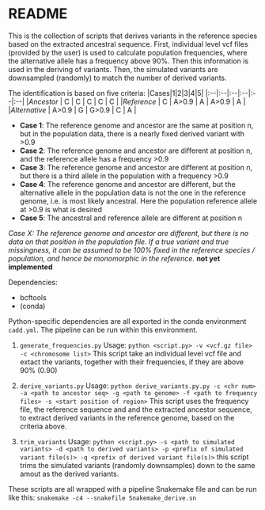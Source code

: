 # README
This is the collection of scripts that derives variants in the reference species based on the extracted ancestral sequence. First, individual level vcf files (provided by the user) is used to calculate population frequencies, where the alternative allele has a frequency above 90%. Then this information is used in the deriving of variants. Then, the simulated variants are downsampled (randomly) to match the number of derived variants.

The identification is based on five criteria:
|Cases|1|2|3|4|5|
|:--|:--|:--|:--|:--|:--|
|*Ancestor* | C | C	| C	| C	| C |
|*Reference* | C | A>0.9 | A | A>0.9 | A |
|*Alternative* | A>0.9 | G | G>0.9 | C | A |

- **Case 1**: The reference genome and ancestor are the same at position n,
		but in the population data, there is a nearly fixed derived variant with >0.9
- **Case 2**: The reference genome and ancestor are different at position n,
		and the reference allele has a frequency >0.9
- **Case 3**: The reference genome and ancestor are different at position n,
		but there is a third allele in the population with a frequency >0.9
- **Case 4**: The reference genome and ancestor are different, but the alternative allele
		in the population data is not the one in the reference genome, i.e. is most
		likely ancestral. Here the population reference allele at >0.9 is what is desired
- **Case 5**: The ancestral and reference allele are different at position n

*Case X: The reference genome and ancestor are different, but there is no data on that position*
		*in the population file. If a true variant and true missingness, it can be *assumed to be 100% fixed*
		in the reference species / population, and hence be monomorphic in the reference.*
		**not yet implemented**

Dependencies:
- bcftools
- (conda)

Python-specific dependencies are all exported in the conda environment `cadd.yml`. The pipeline can be run within this environment.

1. `generate_frequencies.py`
  Usage: `python <script.py> -v <vcf.gz file> -c <chromosome list>`
  This script take an individual level vcf file and extact the variants, together with their frequencies, if they are above 90% (0.90)

2. `derive_variants.py`
  Usage: `python derive_variants.py.py -c <chr num> -a <path to ancestor seq> -g <path to genome> -f <path to frequency files> -s <start position of region>`
  This script uses the frequency file, the reference sequence and and the extracted ancestor sequence, to extract derived variants in the reference genome, based on the criteria above.

3. `trim_variants`
  Usage: `python <script.py> -s <path to simulated variants> -d <path to derived variants> -p <prefix of simulated variant file(s)> -q <prefix of derived variant file(s)>`
  this script trims the simulated variants (randomly downsamples) down to the same amout as the derived variants.


These scripts are all wrapped with a pipeline Snakemake file and can be run like this:
`snakemake -c4 --snakefile Snakemake_derive.sn`
